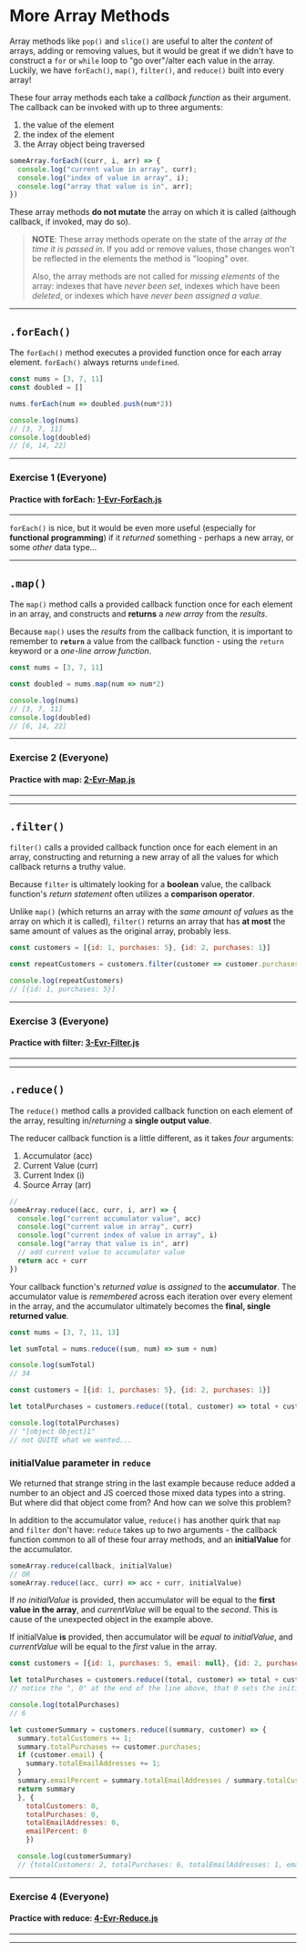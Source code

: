 # More Array Methods
Array methods like `pop()` and `slice()` are useful to alter the _content_ of arrays, adding or removing values, but it would be great if we didn't have to construct a `for` or `while` loop to "go over"/alter each value in the array. Luckily, we have `forEach()`, `map()`, `filter()`, and `reduce()` built into every array!

These four array methods each take a _callback function_ as their argument. The callback can be invoked with up to three arguments:
1. the value of the element
2. the index of the element
3. the Array object being traversed

```javascript
someArray.forEach((curr, i, arr) => {
  console.log("current value in array", curr);
  console.log("index of value in array", i);
  console.log("array that value is in", arr);
})
```
These array methods **do not mutate** the array on which it is called (although callback, if invoked, may do so).

> **NOTE**: These array methods operate on the state of the array _at the time it is passed in_. If you add or remove values, those changes won't be reflected in the elements the method is "looping" over. 
> 
> Also, the array methods are not called for _missing elements_ of the array: indexes that have _never been set_, indexes which have been _deleted_, or indexes which have _never been assigned a value_.

---
## `.forEach()`
The `forEach()` method executes a provided function once for each array element. `forEach()` always returns `undefined`. 
```javascript
const nums = [3, 7, 11]
const doubled = []

nums.forEach(num => doubled.push(num*2))

console.log(nums)
// [3, 7, 11]
console.log(doubled)
// [6, 14, 22]
```

---
### **Exercise 1 (Everyone)**
#### Practice with forEach: [1-Evr-ForEach.js](5.3-Activities\1-Evr-ForEach.js)
---
`forEach()` is nice, but it would be even more useful (especially for **functional programming**) if it _returned_ something - perhaps a new array, or some _other_ data type...


---
## `.map()`
The `map()` method calls a provided callback function once for each element in an array, and constructs and **returns** a _new array_ from the _results_. 

Because `map()` uses the _results_ from the callback function, it is important to remember to **`return`** a value from the callback function - using the `return` keyword or a _one-line arrow function_.
```javascript
const nums = [3, 7, 11]

const doubled = nums.map(num => num*2)

console.log(nums)
// [3, 7, 11]
console.log(doubled)
// [6, 14, 22]
```
---
### **Exercise 2 (Everyone)**
#### Practice with map: [2-Evr-Map.js](5.3-Activities\2-Evr-Map.js)
---
---
## `.filter()`
`filter()` calls a provided callback function once for each element in an array, constructing and returning a new array of all the values for which callback returns a truthy value. 

Because `filter` is ultimately looking for a **boolean** value, the callback function's _return statement_ often utilizes a **comparison operator**.

Unlike `map()` (which returns an array with the _same amount of values_ as the array on which it is called), `filter()` returns an array that has **at most** the same amount of values as the original array, probably less. 
```javascript
const customers = [{id: 1, purchases: 5}, {id: 2, purchases: 1}]

const repeatCustomers = customers.filter(customer => customer.purchases > 1)

console.log(repeatCustomers)
// [{id: 1, purchases: 5}]
```
---
### **Exercise 3 (Everyone)**
#### Practice with filter: [3-Evr-Filter.js](5.3-Activities\3-Evr-Filter.js)
---
---
## `.reduce()`
The `reduce()` method calls a provided callback function on each element of the array, resulting in/_returning_ a **single output value**.

The reducer callback function is a little different, as it takes _four_ arguments:

1. Accumulator (acc)
2. Current Value (curr)
3. Current Index (i)
4. Source Array (arr)
```javascript
// 
someArray.reduce((acc, curr, i, arr) => {
  console.log("current accumulator value", acc)
  console.log("current value in array", curr)
  console.log("current index of value in array", i)
  console.log("array that value is in", arr)
  // add current value to accumulator value
  return acc + curr
})
```
Your callback function's _returned value_ is _assigned_ to the **accumulator**. The accumulator value is _remembered_ across each iteration over every element in the array, and the accumulator ultimately becomes the **final, single returned value**.

```javascript
const nums = [3, 7, 11, 13]

let sumTotal = nums.reduce((sum, num) => sum + num)

console.log(sumTotal)
// 34

const customers = [{id: 1, purchases: 5}, {id: 2, purchases: 1}]

let totalPurchases = customers.reduce((total, customer) => total + customer.purchases)

console.log(totalPurchases)
// "[object Object]1"
// not QUITE what we wanted...
```
### initialValue parameter in `reduce`
We returned that strange string in the last example because reduce added a number to an object and JS coerced those mixed data types into a string. But where did that object come from? And how can we solve this problem?

In addition to the accumulator value, `reduce()` has another quirk that `map` and `filter` don't have: `reduce` takes up to _two_ arguments - the callback function common to all of these four array methods, and an **initialValue** for the accumulator.

```javascript
someArray.reduce(callback, initialValue)
// OR
someArray.reduce((acc, curr) => acc + curr, initialValue)
```
If _no initialValue_ is provided, then accumulator will be equal to the **first value in the array**, and _currentValue_ will be equal to the _second_. This is cause of the unexpected object in the example above.

If initialValue **is** provided, then accumulator will be _equal to initialValue_, and _currentValue_ will be equal to the _first_ value in the array.

```javascript
const customers = [{id: 1, purchases: 5, email: null}, {id: 2, purchases: 1, email: "email@example.net"}]

let totalPurchases = customers.reduce((total, customer) => total + customer.purchases, 0)
// notice the ", 0" at the end of the line above, that 0 sets the initial value for the accumulator 'total'

console.log(totalPurchases)
// 6

let customerSummary = customers.reduce((summary, customer) => {
  summary.totalCustomers += 1;
  summary.totalPurchases += customer.purchases;
  if (customer.email) {
    summary.totalEmailAddresses += 1;
  }
  summary.emailPercent = summary.totalEmailAddresses / summary.totalCustomers;
  return summary
  }, {
    totalCustomers: 0, 
    totalPurchases: 0, 
    totalEmailAddresses: 0,
    emailPercent: 0
    })

  console.log(customerSummary)
  // {totalCustomers: 2, totalPurchases: 6, totalEmailAddresses: 1, emailPercent: 0.5}
```
---
### **Exercise 4 (Everyone)**
#### Practice with reduce: [4-Evr-Reduce.js](5.3-Activities\4-Evr-Reduce.js)
---
---
